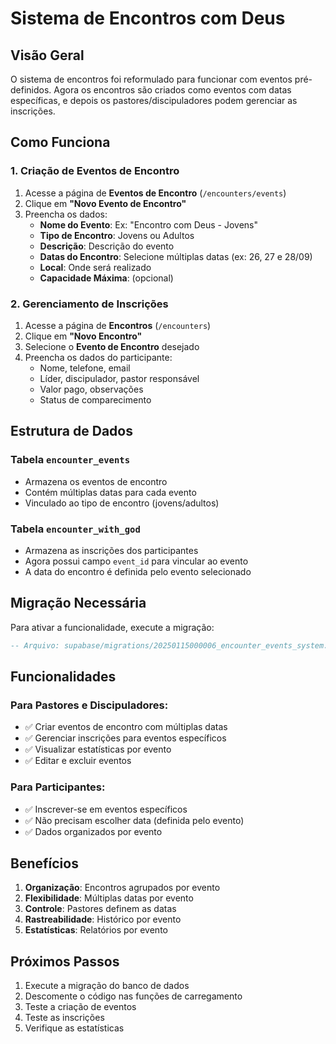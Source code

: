 # Sistema de Encontros com Deus

## Visão Geral

O sistema de encontros foi reformulado para funcionar com eventos pré-definidos. Agora os encontros são criados como eventos com datas específicas, e depois os pastores/discipuladores podem gerenciar as inscrições.

## Como Funciona

### 1. Criação de Eventos de Encontro

1. Acesse a página de **Eventos de Encontro** (`/encounters/events`)
2. Clique em **"Novo Evento de Encontro"**
3. Preencha os dados:
   - **Nome do Evento**: Ex: "Encontro com Deus - Jovens"
   - **Tipo de Encontro**: Jovens ou Adultos
   - **Descrição**: Descrição do evento
   - **Datas do Encontro**: Selecione múltiplas datas (ex: 26, 27 e 28/09)
   - **Local**: Onde será realizado
   - **Capacidade Máxima**: (opcional)

### 2. Gerenciamento de Inscrições

1. Acesse a página de **Encontros** (`/encounters`)
2. Clique em **"Novo Encontro"**
3. Selecione o **Evento de Encontro** desejado
4. Preencha os dados do participante:
   - Nome, telefone, email
   - Líder, discipulador, pastor responsável
   - Valor pago, observações
   - Status de comparecimento

## Estrutura de Dados

### Tabela `encounter_events`
- Armazena os eventos de encontro
- Contém múltiplas datas para cada evento
- Vinculado ao tipo de encontro (jovens/adultos)

### Tabela `encounter_with_god`
- Armazena as inscrições dos participantes
- Agora possui campo `event_id` para vincular ao evento
- A data do encontro é definida pelo evento selecionado

## Migração Necessária

Para ativar a funcionalidade, execute a migração:

```sql
-- Arquivo: supabase/migrations/20250115000006_encounter_events_system.sql
```

## Funcionalidades

### Para Pastores e Discipuladores:
- ✅ Criar eventos de encontro com múltiplas datas
- ✅ Gerenciar inscrições para eventos específicos
- ✅ Visualizar estatísticas por evento
- ✅ Editar e excluir eventos

### Para Participantes:
- ✅ Inscrever-se em eventos específicos
- ✅ Não precisam escolher data (definida pelo evento)
- ✅ Dados organizados por evento

## Benefícios

1. **Organização**: Encontros agrupados por evento
2. **Flexibilidade**: Múltiplas datas por evento
3. **Controle**: Pastores definem as datas
4. **Rastreabilidade**: Histórico por evento
5. **Estatísticas**: Relatórios por evento

## Próximos Passos

1. Execute a migração do banco de dados
2. Descomente o código nas funções de carregamento
3. Teste a criação de eventos
4. Teste as inscrições
5. Verifique as estatísticas

